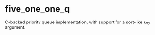# five_one_one_q
C-backed priority queue implementation, with support for a sort-like `key` argument.
